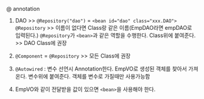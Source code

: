 @ annotation 

1. DAO >> `@Repository("dao")` = `<bean id="dao" class="xxx.DAO">`
   `@Repository` >> 이름이 없다면 Class랑 같은 이름(EmpDAO라면 empDAO로 입력된다.)
   `@Repository`가 `<bean>`과 같은 역할을 수행한다.
   Class위에 붙여준다. >> DAO Class에 권장
2. `@Component` = `@Repository` >> 모든 Class에 권장
3. `@Autowired` : 변수 선언시 Annotation한다.
   EmpVO로 생성된 객체를 찾아서 가져온다. 변수위에 붙여준다. 객체를 변수로 가질때만 사용가능함

4. EmpVO와 같이 전달받을 값이 있으면 `<bean>`을 사용해야 한다.
